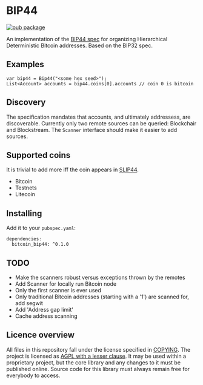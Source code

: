 # BIP44

[![pub package](https://img.shields.io/pub/v/bitcoin_bip44.svg)](https://pub.dartlang.org/packages/bitcoin_bip44)

An implementation of the [BIP44 spec] for organizing Hierarchical Deterministic Bitcoin
addresses. Based on the BIP32 spec.

## Examples

```
var bip44 = Bip44("<some hex seed>");
List<Account> accounts = bip44.coins[0].accounts // coin 0 is bitcoin
```

## Discovery

The specification mandates that accounts, and ultimately addressess, are 
discoverable. Currently only two remote sources can be queried: Blockchair and 
Blockstream. The `Scanner` interface should make it easier to add sources.

## Supported coins

It is trivial to add more iff the coin appears in [SLIP44](https://github.com/satoshilabs/slips/blob/master/slip-0044.md).

- Bitcoin
- Testnets
- Litecoin

## Installing

Add it to your `pubspec.yaml`:

```
dependencies:
  bitcoin_bip44: ^0.1.0
```

## TODO

- Make the scanners robust versus exceptions thrown by the remotes
- Add Scanner for locally run Bitcoin node
- Only the first scanner is ever used
- Only traditional Bitcoin addresses (starting with a '1') are scanned for, 
  add segwit
- Add 'Address gap limit'
- Cache address scanning

## Licence overview

All files in this repository fall under the license specified in 
[COPYING](COPYING). The project is licensed as [AGPL with a lesser 
clause](https://www.gnu.org/licenses/agpl-3.0.en.html). It may be used within a 
proprietary project, but the core library and any changes to it must be 
published online. Source code for this library must always remain free for 
everybody to access.

[BIP44 spec]: https://github.com/bitcoin/bips/blob/master/bip-0044.mediawiki

